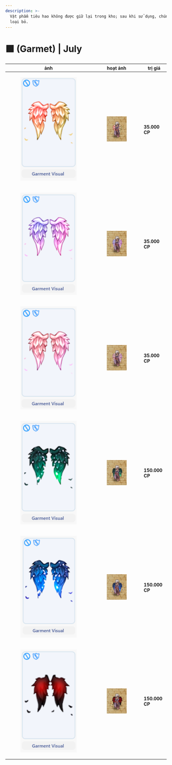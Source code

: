 ```yaml
---
description: >-
  Vật phẩm tiêu hao không được giữ lại trong kho; sau khi sử dụng, chúng sẽ bị
  loại bỏ.
---
```


# 🟩 (Garmet) | July

<table><thead><tr><th width="255.6666259765625">ảnh</th><th>hoạt ảnh</th><th>trị giá</th></tr></thead><tbody><tr><td><div><figure><img src="../../../../.gitbook/assets/image (86).png" alt=""><figcaption></figcaption></figure></div></td><td><div><figure><img src="../../../../.gitbook/assets/49.gif" alt=""><figcaption></figcaption></figure></div></td><td><strong>35.000 CP</strong></td></tr><tr><td><div><figure><img src="../../../../.gitbook/assets/image (87).png" alt=""><figcaption></figcaption></figure></div></td><td><div><figure><img src="../../../../.gitbook/assets/50.gif" alt=""><figcaption></figcaption></figure></div></td><td><strong>35.000 CP</strong></td></tr><tr><td><div><figure><img src="../../../../.gitbook/assets/image (88).png" alt=""><figcaption></figcaption></figure></div></td><td><div><figure><img src="../../../../.gitbook/assets/51.gif" alt=""><figcaption></figcaption></figure></div></td><td><strong>35.000 CP</strong></td></tr><tr><td><div><figure><img src="../../../../.gitbook/assets/image (89).png" alt=""><figcaption></figcaption></figure></div></td><td><div><figure><img src="../../../../.gitbook/assets/52.gif" alt=""><figcaption></figcaption></figure></div></td><td><strong>150.000 CP</strong></td></tr><tr><td><div><figure><img src="../../../../.gitbook/assets/image (90).png" alt=""><figcaption></figcaption></figure></div></td><td><div><figure><img src="../../../../.gitbook/assets/53.gif" alt=""><figcaption></figcaption></figure></div></td><td><strong>150.000 CP</strong></td></tr><tr><td><div><figure><img src="../../../../.gitbook/assets/image (91).png" alt=""><figcaption></figcaption></figure></div></td><td><div><figure><img src="../../../../.gitbook/assets/54.gif" alt=""><figcaption></figcaption></figure></div></td><td><strong>150.000 CP</strong></td></tr></tbody></table>
